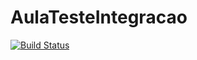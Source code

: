 # AulaTesteIntegracao
[![Build Status](https://travis-ci.org/wesleyreis1808/AulaTesteIntegracao.svg?branch=master)](https://travis-ci.org/wesleyreis1808/AulaTesteIntegracao)
